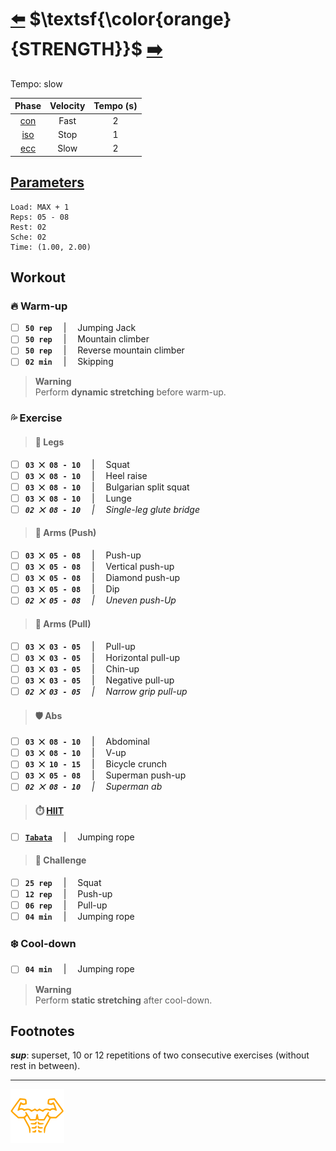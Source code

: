 # [:arrow_left:][prev] $\textsf{\color{orange}{STRENGTH}}$ [:arrow_right:][next]

Tempo: slow

|Phase                  |Velocity|Tempo (s)|
|:---------------------:|:------:|:-------:|
|[con](../glossary.md#c)|Fast    |2        |
|[iso](../glossary.md#i)|Stop    |1        |
|[ecc](../glossary.md#e)|Slow    |2        |

## [Parameters](../training.md#parameters)

```plaintext
Load: MAX + 1
Reps: 05 - 08
Rest: 02
Sche: 02
Time: (1.00, 2.00)
```

## Workout

### :fire: Warm-up

+ [ ] **`50 rep`** &emsp;|&emsp; Jumping Jack
+ [ ] **`50 rep`** &emsp;|&emsp; Mountain climber
+ [ ] **`50 rep`** &emsp;|&emsp; Reverse mountain climber
+ [ ] **`02 min`** &emsp;|&emsp; Skipping

> **Warning**  
> Perform **dynamic stretching** before warm-up\.

### :sweat_drops: Exercise

> #### :leg: Legs

+ [ ] **`03 ⨉ 08 - 10`** &emsp;|&emsp; Squat
+ [ ] **`03 ⨉ 08 - 10`** &emsp;|&emsp; Heel raise
+ [ ] **`03 ⨉ 08 - 10`** &emsp;|&emsp; Bulgarian split squat
+ [ ] **`03 ⨉ 08 - 10`** &emsp;|&emsp; Lunge
+ [ ] _**`02 ⨉ 08 - 10`** &emsp;|&emsp; Single-leg glute bridge_

> #### :muscle: Arms (Push)

+ [ ] **`03 ⨉ 05 - 08`** &emsp;|&emsp; Push-up
+ [ ] **`03 ⨉ 05 - 08`** &emsp;|&emsp; Vertical push-up
+ [ ] **`03 ⨉ 05 - 08`** &emsp;|&emsp; Diamond push-up
+ [ ] **`03 ⨉ 05 - 08`** &emsp;|&emsp; Dip
+ [ ] _**`02 ⨉ 05 - 08`** &emsp;|&emsp; Uneven push-Up_

> #### :muscle: Arms (Pull)

+ [ ] **`03 ⨉ 03 - 05`** &emsp;|&emsp; Pull-up
+ [ ] **`03 ⨉ 03 - 05`** &emsp;|&emsp; Horizontal pull-up
+ [ ] **`03 ⨉ 03 - 05`** &emsp;|&emsp; Chin-up
+ [ ] **`03 ⨉ 03 - 05`** &emsp;|&emsp; Negative pull-up
+ [ ] _**`02 ⨉ 03 - 05`** &emsp;|&emsp; Narrow grip pull-up_

> #### :shield: Abs

+ [ ] **`03 ⨉ 08 - 10`** &emsp;|&emsp; Abdominal
+ [ ] **`03 ⨉ 08 - 10`** &emsp;|&emsp; V-up
+ [ ] **`03 ⨉ 10 - 15`** &emsp;|&emsp; Bicycle crunch
+ [ ] **`03 ⨉ 05 - 08`** &emsp;|&emsp; Superman push-up
+ [ ] _**`02 ⨉ 08 - 10`** &emsp;|&emsp; Superman ab_

> #### :stopwatch: [HIIT][abcd]

+ [ ] [**`Tabata`**][abcd] &emsp;|&emsp; Jumping rope

> #### :triangular_flag_on_post: Challenge

+ [ ] **`25 rep`** &emsp;|&emsp; Squat
+ [ ] **`12 rep`** &emsp;|&emsp; Push-up
+ [ ] **`06 rep`** &emsp;|&emsp; Pull-up
+ [ ] **`04 min`** &emsp;|&emsp; Jumping rope

### :snowflake: Cool-down

+ [ ] **`04 min`** &emsp;|&emsp; Jumping rope

> **Warning**  
> Perform **static stretching** after cool-down\.

## Footnotes

_**sup**_: superset, 10 or 12 repetitions of two consecutive exercises (without rest in between)\.

---

[![Man's abdominals](../../src/six_pack_little.svg)](../training.md "Training")

[abcd]: ../glossary.md "Glossary"
[next]: ../trainings/power.md "Power training"
[prev]: ../trainings/endurance.md "Endurance training"
